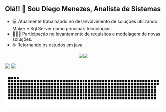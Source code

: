 ## Olá!! 🖖 Sou Diego Menezes, Analista de Sistemas 

- 💻 Atualmente trabalhando no desenvolvimento de soluções utilizando Maker e Sql Server como principais tecnologias.
- 👨🏽‍💻 Participação no levantamento de requisitos e modelagem de novas soluções. 
- ☕ Retornando os estudos em java

<div align="center">
  <a href="https://github.com/diegomenezesa">
  <img height="170em" src="https://github-readme-stats.vercel.app/api?username=diegomenezesa&show_icons=true&theme=dracula&include_all_commits=true&count_private=true"/><img height="170em" src="https://github-readme-stats.vercel.app/api/top-langs/?username=diegomenezesa&layout=compact&langs_count=7&theme=dracula"/>
</div>
<div> 
  
  <a href="https://instagram.com/diegomenezesa" target="_blank"><img src="https://img.shields.io/badge/-Instagram-%23E4405F?style=for-the-badge&logo=instagram&logoColor=white" target="_blank"></a>
  <a href="https://www.linkedin.com/in/diego-menezes-80bb29a2" target="_blank"><img src="https://img.shields.io/badge/-LinkedIn-%230077B5?style=for-the-badge&logo=linkedin&logoColor=white" target="_blank"></a> 
 
  ![Snake animation](https://github.com/diegomenezesa/diegomenezesa/blob/output/github-contribution-grid-snake.svg)
 
</div>

